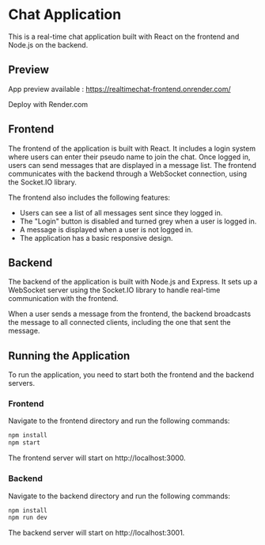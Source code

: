 # Chat Application

This is a real-time chat application built with React on the frontend and Node.js on the backend.

## Preview

App preview available : https://realtimechat-frontend.onrender.com/

Deploy with Render.com


## Frontend

The frontend of the application is built with React. It includes a login system where users can enter their pseudo name to join the chat. Once logged in, users can send messages that are displayed in a message list. The frontend communicates with the backend through a WebSocket connection, using the Socket.IO library.

The frontend also includes the following features:

- Users can see a list of all messages sent since they logged in.
- The "Login" button is disabled and turned grey when a user is logged in.
- A message is displayed when a user is not logged in.
- The application has a basic responsive design.

## Backend

The backend of the application is built with Node.js and Express. It sets up a WebSocket server using the Socket.IO library to handle real-time communication with the frontend.

When a user sends a message from the frontend, the backend broadcasts the message to all connected clients, including the one that sent the message.

## Running the Application

To run the application, you need to start both the frontend and the backend servers.

### Frontend

Navigate to the frontend directory and run the following commands:

```bash
npm install
npm start
```

The frontend server will start on http://localhost:3000.

### Backend
Navigate to the backend directory and run the following commands:

```bash
npm install
npm run dev
```

The backend server will start on http://localhost:3001.